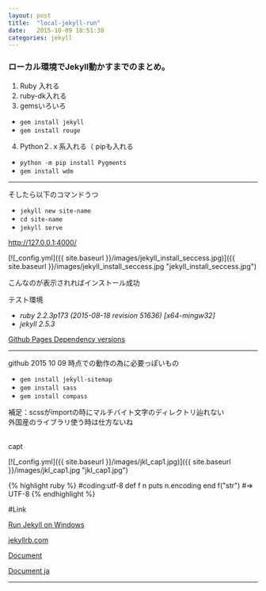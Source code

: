 ```yaml
---
layout: post
title:  "local-jekyll-run"
date:   2015-10-09 18:51:38
categories: jekyll
---
```


### ローカル環境でJekyll動かすまでのまとめ。

1. Ruby 入れる
2. ruby-dk入れる
3. gemsいろいろ
- `gem install jekyll`
- `gem install rouge`

4. Python２.ｘ系入れる（ pipも入れる
- `python -m pip install Pygments`
- `gem install wdm`

***
そしたら以下のコマンドうつ

- `jekyll new site-name`
- `cd site-name`
- `jekyll serve`

http://127.0.0.1:4000/

[![_config.yml]({{ site.baseurl }}/images/jekyll_install_seccess.jpg)]({{ site.baseurl }}/images/jekyll_install_seccess.jpg "jekyll_install_seccess.jpg")

こんなのが表示されればインストール成功


テスト環境

- *ruby 2.2.3p173 (2015-08-18 revision 51636) [x64-mingw32]*
- *jekyll 2.5.3*

[Github Pages Dependency versions](https://pages.github.com/versions/)

***
github 2015 10 09 時点での動作の為に必要っぽいもの

- `gem install jekyll-sitemap`
- `gem install sass`
- `gem install compass`

補足：scssがimportの時にマルチバイト文字のディレクトリ辿れない<br>
外国産のライブラリ使う時は仕方ないね<br>
<br>

capt

[![_config.yml]({{ site.baseurl }}/images/jkl_cap1.jpg)]({{ site.baseurl }}/images/jkl_cap1.jpg "jkl_cap1.jpg")

{% highlight ruby %}
#coding:utf-8
def f n
  puts n.encoding
end
f("str")
#=> UTF-8
{% endhighlight %}


#Link

[Run Jekyll on Windows](http://jekyll-windows.juthilo.com/)

[jekyllrb.com](http://jekyllrb.com/)

[Document](http://jekyllrb.com/docs/home/)

[Document ja](http://jekyllrb-ja.github.io/docs/home/)

***

[jekyll]:      http://jekyllrb.com
[jekyll-gh]:   https://github.com/jekyll/jekyll
[jekyll-help]: https://github.com/jekyll/jekyll-help
